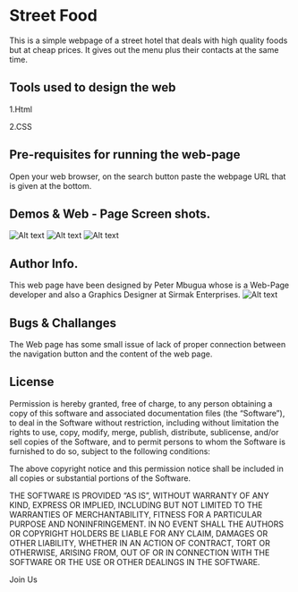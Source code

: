 # Street Food

This is a simple webpage of a street hotel that deals with high quality foods but at cheap prices. It gives out the menu plus their contacts at the same time.

## Tools used to design the web

1.Html

2.CSS

## Pre-requisites for running the web-page

Open your web browser, on the search button paste the webpage URL that is given at the bottom.

## Demos & Web - Page Screen shots.
![Alt text](<Screenshot (27).png>) ![Alt text](<Screenshot (28).png>) ![Alt text](<Screenshot (29).png>)

## Author  Info.

This web page have been designed by Peter Mbugua whose is a Web-Page developer and also a Graphics Designer at Sirmak Enterprises.
![Alt text](Title-Image-4_80465274aebb5.jpg)

## Bugs & Challanges 
The Web page has some small issue of lack of proper connection between the navigation button and the content of the web page.

## License

Permission is hereby granted, free of charge, to any person obtaining a copy of this software and associated documentation files (the “Software”), to deal in the Software without restriction, including without limitation the rights to use, copy, modify, merge, publish, distribute, sublicense, and/or sell copies of the Software, and to permit persons to whom the Software is furnished to do so, subject to the following conditions:

The above copyright notice and this permission notice shall be included in all copies or substantial portions of the Software.

THE SOFTWARE IS PROVIDED “AS IS”, WITHOUT WARRANTY OF ANY KIND, EXPRESS OR IMPLIED, INCLUDING BUT NOT LIMITED TO THE WARRANTIES OF MERCHANTABILITY, FITNESS FOR A PARTICULAR PURPOSE AND NONINFRINGEMENT. IN NO EVENT SHALL THE AUTHORS OR COPYRIGHT HOLDERS BE LIABLE FOR ANY CLAIM, DAMAGES OR OTHER LIABILITY, WHETHER IN AN ACTION OF CONTRACT, TORT OR OTHERWISE, ARISING FROM, OUT OF OR IN CONNECTION WITH THE SOFTWARE OR THE USE OR OTHER DEALINGS IN THE SOFTWARE.

Join Us
